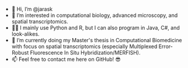 - 👋 Hi, I’m @jarask
- 👀 I’m interested in computational biology, advanced microscopy, and spatial transcriptomics.
- 👨‍💻 I mainly use Python and R, but I can also program in Java, C#, and look-alikes.
- 🌱 I’m currently doing my Master's thesis in Computational Biomedicine with focus on spatial transcriptomics (especially Multiplexed Error-Robust Fluorescence In Situ Hybridization/MERFISH).
- 📫 Feel free to contact me here on GitHub! 😎

<!---
jarask/jarask is a ✨ special ✨ repository because its `README.md` (this file) appears on your GitHub profile.
You can click the Preview link to take a look at your changes.
--->
